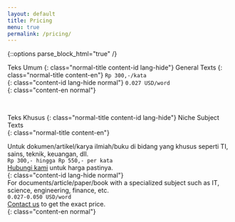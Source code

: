 ```yaml
---
layout: default
title: Pricing
menu: true
permalink: /pricing/
---
```


{::options parse_block_html="true" /}
<script>
   $(document).ready(function($) {
      $('.page-content').closest('div.wrapper').removeClass('wrapper');
      $('.section').wrapInner('<div class="wrapper"></div>');
      $('.section .wrapper').wrapInner('<div class="npage-1-col"></div>');
   });
</script>

<div class="section white npage">

Teks Umum
{: class="normal-title content-id lang-hide"}
General Texts
{: class="normal-title content-en"}
`Rp 300,-/kata`   
{: class="content-id lang-hide normal"}
`0.027 USD/word`  
{: class="content-en normal"}
  
<br />  

Teks Khusus 
{: class="normal-title content-id lang-hide"}
Niche Subject Texts  
{: class="normal-title content-en"}

Untuk dokumen/artikel/karya ilmiah/buku di bidang yang khusus seperti TI, 
sains, teknik, keuangan, dll.   
`Rp 300,- hingga Rp 550,- per kata`    
[Hubungi kami][contact-us] untuk harga pastinya.   
{: class="content-id lang-hide normal"}  
For documents/article/paper/book with a specialized subject such as 
IT, science, engineering, finance, etc.  
`0.027-0.050 USD/word`  
[Contact us][contact-us] to get the exact price.  
{: class="content-en normal"}  

</div>

[contact-us]: mailto:settrans.eits@gmail.com
